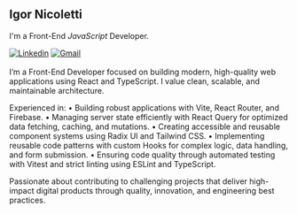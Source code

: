## Igor Nicoletti

I'm a Front-End _JavaScript_ Developer.

[![Linkedin](https://img.shields.io/badge/-igornicoletti-0A66C2?style=flat-square&logo=Linkedin&logoColor=white&link=https://www.linkedin.com/in/igornicoletti/)](https://www.linkedin.com/in/igornicoletti/)
[![Gmail](https://img.shields.io/badge/-igor93nicoletti@gmail.com-EA4335?style=flat-square&logo=Gmail&logoColor=white&link=mailto:igor93nicoletti@gmail.com)](mailto:igor93nicoletti@gmail.com)
</br>
</br>
I’m a Front-End Developer focused on building modern, high-quality web applications using React and TypeScript. I value clean, scalable, and maintainable architecture.

Experienced in:
• Building robust applications with Vite, React Router, and Firebase.
• Managing server state efficiently with React Query for optimized data fetching, caching, and mutations.
• Creating accessible and reusable component systems using Radix UI and Tailwind CSS.
• Implementing reusable code patterns with custom Hooks for complex logic, data handling, and form submission.
• Ensuring code quality through automated testing with Vitest and strict linting using ESLint and TypeScript.

Passionate about contributing to challenging projects that deliver high-impact digital products through quality, innovation, and engineering best practices.
